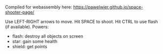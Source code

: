 Compiled for webassembly here:
https://pawelwier.github.io/space-shooter-page/

Use LEFT-RIGHT arrows to move.
Hit SPACE to shoot.
Hit CTRL to use flash (if available).
Powers: 
- flash: destroy all objects on screen
- star: gain some health
- shield: get points
